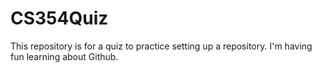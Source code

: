 # CS354Quiz
This repository is for a quiz to practice setting up a repository.
I'm having fun learning about Github.
